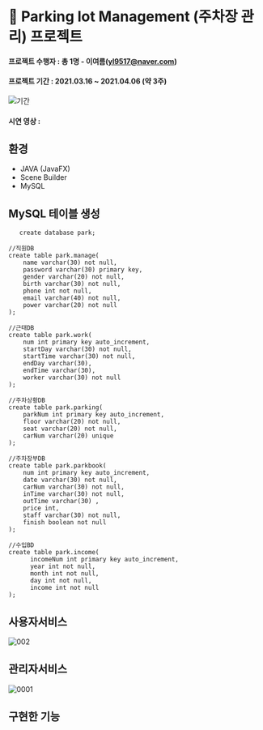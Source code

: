 # :tulip: Parking lot Management (주차장 관리) 프로젝트

#### 프로젝트 수행자 : 총 1명 - 이여름(yl9517@naver.com)
#### 프로젝트 기간 : 2021.03.16 ~ 2021.04.06 (약 3주)
![기간](https://user-images.githubusercontent.com/80736033/125040417-999eb080-e0d2-11eb-9bfd-2aa186236b2c.png)

#### 시연 영상 :

## 환경
* JAVA (JavaFX)
* Scene Builder
* MySQL

## MySQL 테이블 생성
~~~~
   create database park;
~~~~
~~~~
//직원DB
create table park.manage(
    name varchar(30) not null,
    password varchar(30) primary key,
    gender varchar(20) not null,
    birth varchar(30) not null,
    phone int not null,
    email varchar(40) not null,
    power varchar(20) not null
);
~~~~
~~~~
//근태DB
create table park.work(
    num int primary key auto_increment,
    startDay varchar(30) not null,
    startTime varchar(30) not null,
    endDay varchar(30),
    endTime varchar(30),
    worker varchar(30) not null
);
~~~~
~~~~
//주차상황DB
create table park.parking(
    parkNum int primary key auto_increment,
    floor varchar(20) not null,
    seat varchar(20) not null,
    carNum varchar(20) unique
);
~~~~
~~~~
//주차장부DB
create table park.parkbook(
    num int primary key auto_increment,
    date varchar(30) not null,
    carNum varchar(30) not null,
    inTime varchar(30) not null,
    outTime varchar(30) ,
    price int,
    staff varchar(30) not null,
    finish boolean not null
);
~~~~
~~~~
//수입BD
create table park.income(
      incomeNum int primary key auto_increment,
      year int not null,
      month int not null,
      day int not null,
      income int not null
);
~~~~
## 사용자서비스
![002](https://user-images.githubusercontent.com/80736033/125043001-76293500-e0d5-11eb-9471-129198363b6f.png)

## 관리자서비스
![0001](https://user-images.githubusercontent.com/80736033/125043435-e1730700-e0d5-11eb-8cd0-9048d2116dda.png)



## 구현한 기능
